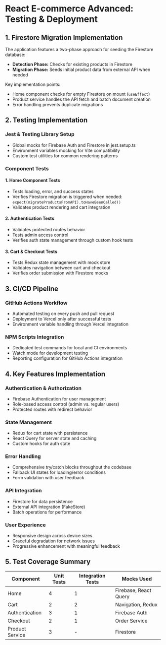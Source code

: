 # React E-commerce Advanced: Testing & Deployment

## 1. Firestore Migration Implementation

The application features a two-phase approach for seeding the Firestore database:

- **Detection Phase:** Checks for existing products in Firestore
- **Migration Phase:** Seeds initial product data from external API when needed

Key implementation points:
- Home component checks for empty Firestore on mount (`useEffect`)
- Product service handles the API fetch and batch document creation
- Error handling prevents duplicate migrations

## 2. Testing Implementation

### Jest & Testing Library Setup

- Global mocks for Firebase Auth and Firestore in jest.setup.ts
- Environment variables mocking for Vite compatibility
- Custom test utilities for common rendering patterns

### Component Tests

#### 1. Home Component Tests

- Tests loading, error, and success states
- Verifies Firestore migration is triggered when needed: `expect(migrateProductsFromAPI).toHaveBeenCalled()`
- Validates product rendering and cart integration

#### 2. Authentication Tests

- Validates protected routes behavior
- Tests admin access control
- Verifies auth state management through custom hook tests

#### 3. Cart & Checkout Tests

- Tests Redux state management with mock store
- Validates navigation between cart and checkout
- Verifies order submission with Firestore mocks

## 3. CI/CD Pipeline

### GitHub Actions Workflow

- Automated testing on every push and pull request
- Deployment to Vercel only after successful tests
- Environment variable handling through Vercel integration

### NPM Scripts Integration

- Dedicated test commands for local and CI environments
- Watch mode for development testing
- Reporting configuration for GitHub Actions integration

## 4. Key Features Implementation

### Authentication & Authorization

- Firebase Authentication for user management
- Role-based access control (admin vs. regular users)
- Protected routes with redirect behavior

### State Management

- Redux for cart state with persistence
- React Query for server state and caching
- Custom hooks for auth state

### Error Handling

- Comprehensive try/catch blocks throughout the codebase
- Fallback UI states for loading/error conditions
- Form validation with user feedback

### API Integration

- Firestore for data persistence
- External API integration (FakeStore)
- Batch operations for performance

### User Experience

- Responsive design across device sizes
- Graceful degradation for network issues
- Progressive enhancement with meaningful feedback

## 5. Test Coverage Summary

| Component       | Unit Tests | Integration Tests | Mocks Used           |
|-----------------|------------|-------------------|----------------------|
| Home            | 4          | 1                 | Firebase, React Query|
| Cart            | 2          | 2                 | Navigation, Redux    |
| Authentication  | 3          | 1                 | Firebase Auth        |
| Checkout        | 2          | 1                 | Order Service        |
| Product Service | 3          | -                 | Firestore            |